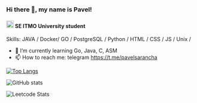 ### Hi there 👋, my name is Pavel!
#### <img src="https://se.ifmo.ru/o/helios-theme/images/cs_logo.png" width=20 height=20> SE ITMO University student

Skills: JAVA / Docker/ GO / PostgreSQL / Python / HTML / CSS / JS / Unix /

- 🌱 I’m currently learning Go, Java, C, ASM 
- 📫 How to reach me: telegram https://t.me/pavelsarancha 

[![Top Langs](https://github-readme-stats.vercel.app/api/top-langs/?username=PaulLocust&theme=codeSTACKr)](https://github.com/anuraghazra/github-readme-stats)

![GitHub stats](https://github-readme-stats.vercel.app/api?username=PaulLocust&theme=codeSTACKr&show_icons=true) 

![Leetcode Stats](https://leetcard.jacoblin.cool/PaulLocust?ext=activity)




